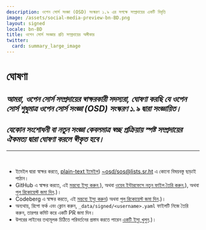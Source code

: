 ```yaml
---
description: ওপেন সোর্স সংজ্ঞা (OSD) সংস্করণ ১.৯ এর সপক্ষে সম্প্রদায়ের একটি বিবৃতি
image: /assets/social-media-preview-bn-BD.png
layout: signed
locale: bn-BD
title: ওপেন সোর্স সংজ্ঞার প্রতি সম্প্রদায়ের অঙ্গীকার
twitter:
  card: summary_large_image
---
```

# **ঘোষণা**

## *আমরা, ওপেন সোর্স সম্প্রদায়ের স্বাক্ষরকারী সদস্যরা, ঘোষণা করছি যে ওপেন সোর্স শুধুমাত্র ওপেন সোর্স সংজ্ঞা (OSD) সংস্করণ ১.৯ দ্বারা সংজ্ঞায়িত।*

## *যেকোন সংশোধনী বা নতুন সংজ্ঞা কেবলমাত্র স্বচ্ছ প্রক্রিয়ায় স্পষ্ট সম্প্রদায়ের ঐকমত্য দ্বারা ঘোষণা করলে স্বীকৃত হবে।*

---
<br>

- ইমেইল দ্বারা স্বাক্ষর করতে, [plain-text ইমেইল](https://useplaintext.email/)) [~osd/sos@lists.sr.ht](mailto:~osd/sos@lists.sr.ht) এ কোনো বিষয়বস্তু ছাড়াই পাঠান।
- GitHub এ স্বাক্ষর করতে, এই [মন্তব্যে ইস্যু করুন](https://github.com/OpenSourceDefinition/sos/issues/1),), অথবা [ওয়েব ইন্টারফেসে নতুন ফাইল তৈরি করুন](https://github.com/OpenSourceDefinition/sos/new/main/_data/signed),), অথবা [পুল রিকোয়েস্ট জমা দিন](https://github.com/OpenSourceDefinition/sos/pulls).)।
- Codeberg এ স্বাক্ষর করতে, এই [মন্তব্যে ইস্যু করুন](https://codeberg.org/osd/sos/issues/1)) অথবা [পুল রিকোয়েস্ট জমা দিন](https://codeberg.org/osd/sos/pulls).)।
- অন্যথায়, রিপো ফর্ক এবং ক্লোন করুন, `_data/signed/<username>.yaml` ফাইলটি নিজে তৈরি করুন, তারপর কমিট করে একটি PR জমা দিন।
- উপরের লাইনের তথ্যমূলক চিঠিতে পরিবর্তনের প্রস্তাব করতে পারেন [একটি ইস্যু খুলুন](https://codeberg.org/osd/sos/issues).)।